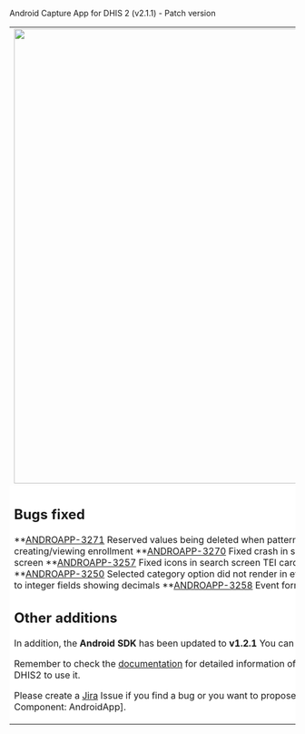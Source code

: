 Android Capture App for DHIS 2 (v2.1.1) - Patch version

<table>
<tbody>
<tr>
<td>
<img src="https://s3-eu-west-1.amazonaws.com/content.dhis2.org/dhis2-android/android-chrome-384x384.png" width="800">
</td>
<td>This is a patch version of the <strong>DHIS2 Android App</strong> It builds upon the last version including bug fixes that couldn't wait to the next version. It includes no functional improvements neither changes in the User Interface. It means that yours users can update without experiencing any change in the UI.
</td>
</tr>
<tr>
<td colspan="2" bgcolor="white">

## Bugs fixed
**[ANDROAPP-3271](https://jira.dhis2.org/browse/ANDROAPP-3271) Reserved values being deleted when pattern changes
**[ANDROAPP-3253](https://jira.dhis2.org/browse/ANDROAPP-3253) Fixed crash while creating/viewing enrollment
**[ANDROAPP-3270](https://jira.dhis2.org/browse/ANDROAPP-3270) Fixed crash in sync dialog
**[ANDROAPP-3259](https://jira.dhis2.org/browse/ANDROAPP-3259) Fixed crash in search screen
**[ANDROAPP-3257](https://jira.dhis2.org/browse/ANDROAPP-3257) Fixed icons in search screen TEI cards
**[ANDROAPP-3254](https://jira.dhis2.org/browse/ANDROAPP-3254) Fixed crash in pin dialog
**[ANDROAPP-3250](https://jira.dhis2.org/browse/ANDROAPP-3250) Selected category option did not render in event initial screen
**[ANDROAPP-3264](https://jira.dhis2.org/browse/ANDROAPP-3264) Assigned values to integer fields showing decimals
**[ANDROAPP-3258](https://jira.dhis2.org/browse/ANDROAPP-3258) Event form not loading due to attribute assignment
## Other additions
In addition, the <strong>Android SDK</strong> has been updated to <strong>v1.2.1</strong>
You can find in Jira details on the [bugs fixed](https://jira.dhis2.org/issues/?filter=11888) in this version.

Remember to check the [documentation](https://www.dhis2.org/android-documentation) for detailed information of the features included in the App and how to configure DHIS2 to use it.

Please create a [Jira](https://jira.dhis2.org/secure/Dashboard.jspa) Issue if you find a bug or you want to propose a new functionality. \[Project: Android App for DHIS2 | Component: AndroidApp].

</td>
</tr>
</tbody>
</table>